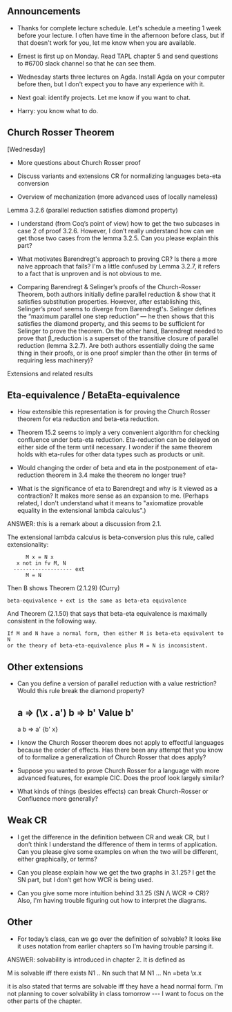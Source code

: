 Announcements
------------

* Thanks for complete lecture schedule. Let's schedule a meeting 1 week before
  your lecture. I often have time in the afternoon before class, but if that 
  doesn't work for you, let me know when you are available.

* Ernest is first up on Monday. Read TAPL chapter 5 and send questions to
  #6700 slack channel so that he can see them.

* Wednesday starts three lectures on Agda. Install Agda on your computer
  before then, but I don't expect you to have any experience with it.

* Next goal: identify projects. Let me know if you want to chat.

* Harry: you know what to do.

Church Rosser Theorem
---------------------
[Wednesday]

* More questions about Church Rosser proof

* Discuss variants and extensions
   CR for normalizing languages
   beta-eta conversion

* Overview of mechanization 
  (more advanced uses of locally nameless)


Lemma 3.2.6 (parallel reduction satisfies diamond property)

* I understand (from Coq’s point of view) how to get the two subcases in case
  2 of proof 3.2.6. However, I don’t really understand how can we get those
  two cases from the lemma 3.2.5. Can you please explain this part?

* What motivates Barendregt's approach to proving CR? Is there a more naive
  approach that fails? I'm a little confused by Lemma 3.2.7, it refers to a
  fact that is unproven and is not obvious to me.

* Comparing Barendregt & Selinger’s proofs of the Church-Rosser Theorem, both
  authors initially define parallel reduction & show that it satisfies
  substitution properties. However, after establishing this, Selinger’s proof
  seems to diverge from Barendregt's. Selinger defines the “maximum parallel
  one step reduction” — he then shows that this satisfies the diamond
  property, and this seems to be sufficient for Selinger to prove the
  theorem. On the other hand, Barendregt needed to prove that β_reduction is a
  superset of the transitive closure of parallel reduction (lemma 3.2.7).  Are
  both authors essentially doing the same thing in their proofs, or is one
  proof simpler than the other (in terms of requiring less machinery)?


Extensions and related results

Eta-equivalence / BetaEta-equivalence
------------------------------------

* How extensible this representation is for proving the Church Rosser theorem
  for eta reduction and beta-eta reduction.

* Theorem 15.2 seems to imply a very convenient algorithm for checking
  confluence under beta-eta reduction. Eta-reduction can be delayed on either
  side of the term until necessary. I wonder if the same theorem holds with
  eta-rules for other data types such as products or unit.
  
* Would changing the order of beta and eta in the postponement of eta-reduction 
  theorem in 3.4 make the theorem no longer true?

* What is the significance of eta to Barendregt and why is it viewed as a
  contraction? It makes more sense as an expansion to me. (Perhaps related, I
  don't understand what it means to "axiomatize provable equality in the
  extensional lambda calculus".)

ANSWER: this is a remark about a discussion from 2.1.

The extensional lambda calculus is beta-conversion plus this rule, called 
extensionality:

          M x = N x
       x not in fv M, N
      ------------------- ext
          M = N
          
Then B shows Theorem (2.1.29) (Curry)
  
    beta-equivalence + ext is the same as beta-eta equivalence

And Theorem (2.1.50) that says that beta-eta equivalence is maximally
consistent in the following way.
    
    If M and N have a normal form, then either M is beta-eta equivalent to N 
    or the theory of beta-eta-equivalence plus M = N is inconsistent.


Other extensions
----------------

* Can you define a version of parallel reduction with a value restriction? Would 
  this rule break the diamond property?

     a => (\x . a')
     b => b'
     Value b'
     -----------------------------------------------
     a b => a' {b' x}


* I know the Church Rosser theorem does not apply to effectful languages
  because the order of effects. Has there been any attempt that you know of to
  formalize a generalization of Church Rosser that does apply?

* Suppose you wanted to prove Church Rosser for a language with more advanced
  features, for example CIC. Does the proof look largely similar?
     
* What kinds of things (besides effects) can break Church-Rosser or 
  Confluence more generally?
  
Weak CR
------
  
* I get the difference in the definition between CR and weak CR, but I don’t
  think I understand the difference of them in terms of application. Can you
  please give some examples on when the two will be different, either
  graphically, or terms?

* Can you please explain how we get the two graphs in 3.1.25? I get the SN
  part, but I don’t get how WCR is being used.
  
* Can you give some more intuition behind 3.1.25 (SN /\ WCR => CR)? Also, I'm
  having trouble figuring out how to interpret the diagrams.

Other
-----

* For today’s class, can we go over the definition of solvable? It looks like
  it uses notation from earlier chapters so I’m having trouble parsing it.

ANSWER: solvability is introduced in chapter 2. It is defined as 

   M is solvable iff there exists N1 .. Nn such that M N1 ... Nn =beta \x.x

it is also stated that terms are solvable iff they have a head normal form.
I'm not planning to cover solvability in class tomorrow --- I want to focus on
the other parts of the chapter.


